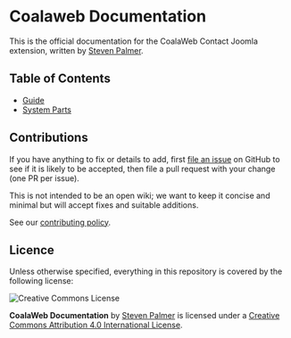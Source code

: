 # Coalaweb Documentation

This is the official documentation for the CoalaWeb Contact Joomla extension, written by [Steven Palmer](http://coalaweb.com).

## Table of Contents
-   [Guide](https://github.com/CoalaWeb/coalaweb-docs/blob/master/docs/joomla/extensions/contact/guide.md)
-   [System Parts](https://github.com/CoalaWeb/coalaweb-docs/blob/master/docs/joomla/extensions/contact/system-parts.md)

## Contributions

If you have anything to fix or details to add, first [file an issue](http://github.com/coalaweb/coalaweb-docs/issues) on GitHub to see if it is likely to be accepted, then file a pull request with your change (one PR per issue).

This is not intended to be an open wiki; we want to keep it concise and minimal but will accept fixes and suitable additions.

See our [contributing policy](CONTRIBUTING.md).

## Licence

Unless otherwise specified, everything in this repository is covered by the following license:

![Creative Commons License](http://i.creativecommons.org/l/by-sa/4.0/88x31.png)

**CoalaWeb Documentation** by [Steven Palmer](http://coalaweb.com) is licensed under a [Creative Commons Attribution 4.0 International License](http://creativecommons.org/licenses/by-sa/4.0/).
